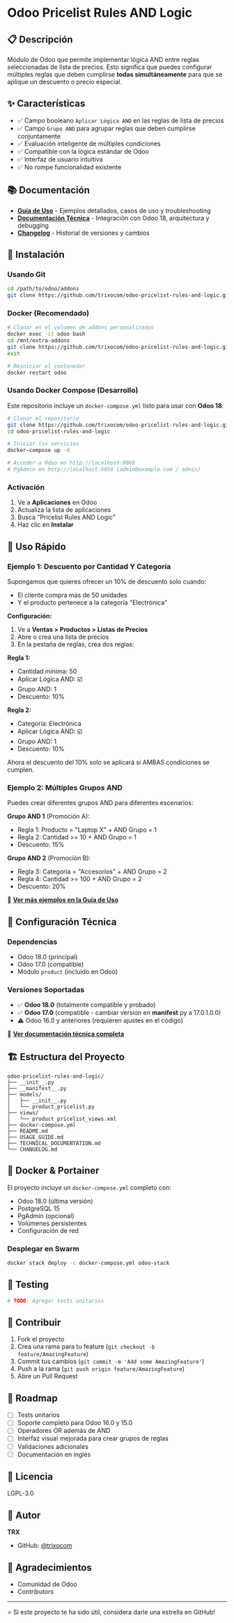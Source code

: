 # Odoo Pricelist Rules AND Logic

## 📋 Descripción

Módulo de Odoo que permite implementar lógica AND entre reglas seleccionadas de lista de precios. Esto significa que puedes configurar múltiples reglas que deben cumplirse **todas simultáneamente** para que se aplique un descuento o precio especial.

## ✨ Características

- ✅ Campo booleano `Aplicar Lógica AND` en las reglas de lista de precios
- ✅ Campo `Grupo AND` para agrupar reglas que deben cumplirse conjuntamente
- ✅ Evaluación inteligente de múltiples condiciones
- ✅ Compatible con la lógica estándar de Odoo
- ✅ Interfaz de usuario intuitiva
- ✅ No rompe funcionalidad existente

## 📚 Documentación

- **[Guía de Uso](USAGE_GUIDE.md)** - Ejemplos detallados, casos de uso y troubleshooting
- **[Documentación Técnica](TECHNICAL_DOCUMENTATION.md)** - Integración con Odoo 18, arquitectura y debugging
- **[Changelog](CHANGELOG.md)** - Historial de versiones y cambios

## 🚀 Instalación

### Usando Git

```bash
cd /path/to/odoo/addons
git clone https://github.com/trixocom/odoo-pricelist-rules-and-logic.git
```

### Docker (Recomendado)

```bash
# Clonar en el volumen de addons personalizados
docker exec -it odoo bash
cd /mnt/extra-addons
git clone https://github.com/trixocom/odoo-pricelist-rules-and-logic.git
exit

# Reiniciar el contenedor
docker restart odoo
```

### Usando Docker Compose (Desarrollo)

Este repositorio incluye un `docker-compose.yml` listo para usar con **Odoo 18**:

```bash
# Clonar el repositorio
git clone https://github.com/trixocom/odoo-pricelist-rules-and-logic.git
cd odoo-pricelist-rules-and-logic

# Iniciar los servicios
docker-compose up -d

# Acceder a Odoo en http://localhost:8069
# PgAdmin en http://localhost:5050 (admin@example.com / admin)
```

### Activación

1. Ve a **Aplicaciones** en Odoo
2. Actualiza la lista de aplicaciones
3. Busca "Pricelist Rules AND Logic"
4. Haz clic en **Instalar**

## 📖 Uso Rápido

### Ejemplo 1: Descuento por Cantidad Y Categoría

Supongamos que quieres ofrecer un 10% de descuento solo cuando:
- El cliente compra más de 50 unidades
- Y el producto pertenece a la categoría "Electrónica"

**Configuración:**

1. Ve a **Ventas > Productos > Listas de Precios**
2. Abre o crea una lista de precios
3. En la pestaña de reglas, crea dos reglas:

**Regla 1:**
- Cantidad mínima: 50
- Aplicar Lógica AND: ☑️
- Grupo AND: 1
- Descuento: 10%

**Regla 2:**
- Categoría: Electrónica
- Aplicar Lógica AND: ☑️
- Grupo AND: 1
- Descuento: 10%

Ahora el descuento del 10% solo se aplicará si AMBAS condiciones se cumplen.

### Ejemplo 2: Múltiples Grupos AND

Puedes crear diferentes grupos AND para diferentes escenarios:

**Grupo AND 1** (Promoción A):
- Regla 1: Producto = "Laptop X" + AND Grupo = 1
- Regla 2: Cantidad >= 10 + AND Grupo = 1
- Descuento: 15%

**Grupo AND 2** (Promoción B):
- Regla 3: Categoría = "Accesorios" + AND Grupo = 2
- Regla 4: Cantidad >= 100 + AND Grupo = 2
- Descuento: 20%

📖 **[Ver más ejemplos en la Guía de Uso](USAGE_GUIDE.md)**

## 🔧 Configuración Técnica

### Dependencias

- Odoo 18.0 (principal)
- Odoo 17.0 (compatible)
- Módulo `product` (incluido en Odoo)

### Versiones Soportadas

- ✅ **Odoo 18.0** (totalmente compatible y probado)
- ✅ **Odoo 17.0** (compatible - cambiar version en __manifest__.py a 17.0.1.0.0)
- ⚠️ Odoo 16.0 y anteriores (requieren ajustes en el código)

📖 **[Ver documentación técnica completa](TECHNICAL_DOCUMENTATION.md)**

## 🏗️ Estructura del Proyecto

```
odoo-pricelist-rules-and-logic/
├── __init__.py
├── __manifest__.py
├── models/
│   ├── __init__.py
│   └── product_pricelist.py
├── views/
│   └── product_pricelist_views.xml
├── docker-compose.yml
├── README.md
├── USAGE_GUIDE.md
├── TECHNICAL_DOCUMENTATION.md
└── CHANGELOG.md
```

## 🐳 Docker & Portainer

El proyecto incluye un `docker-compose.yml` completo con:
- Odoo 18.0 (última versión)
- PostgreSQL 15
- PgAdmin (opcional)
- Volúmenes persistentes
- Configuración de red

### Desplegar en Swarm

```bash
docker stack deploy -c docker-compose.yml odoo-stack
```

## 🧪 Testing

```python
# TODO: Agregar tests unitarios
```

## 🤝 Contribuir

1. Fork el proyecto
2. Crea una rama para tu feature (`git checkout -b feature/AmazingFeature`)
3. Commit tus cambios (`git commit -m 'Add some AmazingFeature'`)
4. Push a la rama (`git push origin feature/AmazingFeature`)
5. Abre un Pull Request

## 📝 Roadmap

- [ ] Tests unitarios
- [ ] Soporte completo para Odoo 16.0 y 15.0
- [ ] Operadores OR además de AND
- [ ] Interfaz visual mejorada para crear grupos de reglas
- [ ] Validaciones adicionales
- [ ] Documentación en inglés

## 📄 Licencia

LGPL-3.0

## 👤 Autor

**TRX**

- GitHub: [@trixocom](https://github.com/trixocom)

## 🙏 Agradecimientos

- Comunidad de Odoo
- Contributors

---

⭐ Si este proyecto te ha sido útil, considera darle una estrella en GitHub!

